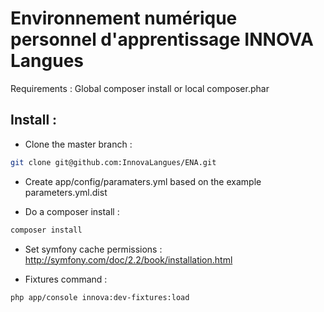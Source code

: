Environnement numérique personnel d'apprentissage INNOVA Langues
======================================================

Requirements : Global composer install or local composer.phar

Install :
---------

- Clone the master branch :


```bash
git clone git@github.com:InnovaLangues/ENA.git
```

- Create app/config/paramaters.yml based on the example parameters.yml.dist

- Do a composer install :

```bash
composer install
```

- Set symfony cache permissions : http://symfony.com/doc/2.2/book/installation.html


- Fixtures command :

```bash
php app/console innova:dev-fixtures:load
```
